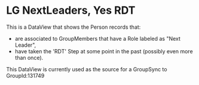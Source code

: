 # LG NextLeaders, Yes RDT
This is a DataView that shows the Person records that:
- are associated to GroupMembers that have a Role labeled as "Next Leader",
- have taken the 'RDT' Step at some point in the past (possibly even more than once).

This DataView is currently used as the source for a GroupSync to GroupId:131749